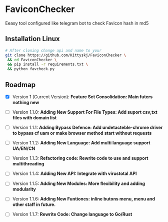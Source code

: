# FaviconChecker
Eeasy tool configured like telegram bot to check Favicon hash in md5

## Installation Linux
```bash
# After cloning change api and name to your
git clone https://github.com/Kittyskj/FaviconChecker \
 && cd FaviconChecker \
 && pip install -r requirements.txt \
 && python favcheck.py
```

## Roadmap
- [x] Version 1 (Current Version):
__Feature Set Consolidation: Main futers nothing new__

- [ ] Version 1.1.0:
__Adding New Support For File Types: Add suport csv,txt files with domain list__

- [ ] Version 1.1.1:
__Adding Bypass Defence: Add undetacteble-chrome driver to bypass cf uam or make browser method start without requests__

- [ ] Version 1.1.2:
__Adding New Language: Add multi language support UA/EN/CN__

- [ ] Version 1.1.3:
__Refactoring code: Rewrite code to use and support multithreading__

- [ ] Version 1.1.4:
__Adding New API: Integrate with virustotal API__

- [ ] Version 1.1.5:
__Adding New Modules: More flexibility and adding modularity__

- [ ] Version 1.1.6:
__Adding New Funtioncs: inline butons menu, menu and other staff in future.__

- [ ] Version 1.1.7:
__Rewrite Code: Change language to Go/Rust__
